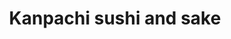 ---
layout: place
title: "Kanpachi sushi and sake"
permalink: /california/gardena/kanpachi-sushi-and-sake.html
stateAbbr: CA
stateName: California
cityName: Gardena
seo:
  name: "Kanpachi sushi and sake"
  type: Restaurant
  links: http://www.kanpachigardena.com/
description: "Looking for sushi in Gardena, California? Check out Kanpachi sushi and sake for a delightful Japanese dining experience. Enjoy a variety of sushi and other d..."
place_id: ChIJjwetbSG1woAROgSA3HWnig8
photos:
  - name: >-
      places/ChIJjwetbSG1woAROgSA3HWnig8/photos/AeeoHcLssT_Zq_KH6_v25wCAMeT81ZWHlqNCqQAx5vGxh5pdwLMzmlV-qDi5qu985objxwWDxn8NeNvqNUFu7l57D5m4ge9VifeYBNfqFXAc0XrSjNIL77TMi1sqBIrldZY2kYSJSD4xsLlYlnR5Yz_JkRi2D1fbDn4YNxpH-6hoyVD3-37hDg2yqhJqpHnQBT1wuZo3W3LH4WUV8mMhow_pecPbdJ5m0soQbNoNCaWW9TZJqcvCvppb0192TbP49dEccc26EZlYEr3jAibVnDmvDyo3O6FNg5G4JgdHPsVbyDh69vbLOyr5RIrcpZgls6w6fYscoHH3j0G0QjPVa_Lfsyvl7oJTDBQxh1pPBOz-rGXoomCd6I7W3ZRPUzyjdP-Yw2yST4sHXoLWsUZ6UU5VW0eS4OFIZKE3gqISr0937948yQ
    widthPx: 4032
    heightPx: 1816
    authorAttributions:
      - displayName: Jeremy L
        uri: https://maps.google.com/maps/contrib/115138562580402046968
        photoUri: >-
          https://lh3.googleusercontent.com/a/ACg8ocKG-9NKjP_5uNkedmeTU9B8USZ0mTOVhrO0uXNTY1SUdkzEVA=s100-p-k-no-mo
    flagContentUri: >-
      https://www.google.com/local/imagery/report/?cb_client=maps_api_places.places_api&image_key=!1e10!2sCIHM0ogKEICAgIDO9eCdYg&hl=en-US
    googleMapsUri: >-
      https://www.google.com/maps/place//data=!3m4!1e2!3m2!1sCIHM0ogKEICAgIDO9eCdYg!2e10!4m2!3m1!1s0x80c2b5216dad078f:0xf8aa775dc80043a
  - name: >-
      places/ChIJjwetbSG1woAROgSA3HWnig8/photos/AeeoHcKEioCcR5nc0R4-C0JCe2N5Wu6Ih2sDU0kWseUQEww948wrSix6DTcmCSYgaDiSxl4HcDJ2rWQHEqECIjo-7OP_4u8FHDp49cXORTPvamamtZvE5RT0tAvT8x3yljQRA5k_uTA8EAa8rWZnuD6wo1wagLeZzfvwLLHR6AvDO3jCm86LQsR5p-sB4DVKPrrgYcpTtZAr8AbrFCodfDAsvRHzB9caCDRjj8LqyBoIwuCnOLqB973Wv1WRTo6izSo2go1c-8862kqPdEEMEO9QL54xJ1f7ZYGCR0Z414LdziFIIA
    widthPx: 3024
    heightPx: 4032
    authorAttributions:
      - displayName: Kanpachi sushi and sake
        uri: https://maps.google.com/maps/contrib/111279626396575651745
        photoUri: >-
          https://lh3.googleusercontent.com/a/ACg8ocJ9Jx0Z2o0FuSgwmGsdjHLaNdQ8HbgvQJNqoQOtEn37ktFocQ=s100-p-k-no-mo
    flagContentUri: >-
      https://www.google.com/local/imagery/report/?cb_client=maps_api_places.places_api&image_key=!1e10!2sAF1QipMO5RAzuXl_V115tJE0cBouHoz7NAPf2Tep_m2L&hl=en-US
    googleMapsUri: >-
      https://www.google.com/maps/place//data=!3m4!1e2!3m2!1sAF1QipMO5RAzuXl_V115tJE0cBouHoz7NAPf2Tep_m2L!2e10!4m2!3m1!1s0x80c2b5216dad078f:0xf8aa775dc80043a
  - name: >-
      places/ChIJjwetbSG1woAROgSA3HWnig8/photos/AeeoHcIRV7lY03mo0tf-mKkMe9-QpkOQTM5K6UpxQEnj8e52z75OLW7cGGxFDHj9gdPMcn1mvCnPSMNis8YyHruT-BR3LhbqDVI88fQC30fvbWAO21YypR_DDoB-vmNNiYjAn9ZT34H9mLqvoUqJyY3VvA6eh7vb8KeVbEzchcnlOfGDH9WEklV8G1qijnPOIxl9ktVbGOBY5ahomOfAgzVF97DYBqI3Ndr_KwE2orwGzMno8zq7Ev2SDOSCB1vSg62CjlvsVwTguSiV34gPEGg9pPdEecnnPsFoHug-R2Ig6onKXBwPwsZ8w433cLKwBfhVuagGjluHMLyQoMt6TIEymQAdjgCiYFCPjGtYxIb5oeXTF2Ti39osjHmeeMRFYkqYUYJ5xnSivfBwbTG_A7Ow8vv1ekFCQgDOpFA3CY_HmdDWAMyz
    widthPx: 4032
    heightPx: 3024
    authorAttributions:
      - displayName: yasuo t
        uri: https://maps.google.com/maps/contrib/114986913389736837551
        photoUri: >-
          https://lh3.googleusercontent.com/a-/ALV-UjXfs6O7dwsqrXKm-cnnAo4k8gOC-1yJFat1iTPSaxGcwMIHN4QmSA=s100-p-k-no-mo
    flagContentUri: >-
      https://www.google.com/local/imagery/report/?cb_client=maps_api_places.places_api&image_key=!1e10!2sCIHM0ogKEICAgICdxIO4sgE&hl=en-US
    googleMapsUri: >-
      https://www.google.com/maps/place//data=!3m4!1e2!3m2!1sCIHM0ogKEICAgICdxIO4sgE!2e10!4m2!3m1!1s0x80c2b5216dad078f:0xf8aa775dc80043a
  - name: >-
      places/ChIJjwetbSG1woAROgSA3HWnig8/photos/AeeoHcKvLmrmT_UjgQQI8K-KVPaN89ZdldnxDYY3WNR0FqhqAiJtV7TVqlBgKn6XTyb6aTbHsSmgIfZyNcU8EWW9-bVIN7oy9GWMnNGDOlHgCMZTFQxrjyeAeHwZzVYxEyiCLl6FakYo3cdYNkbupBQK1rs1Mh6Knblbx9qTprPG_lRXEkvPt0CixTgU4zbmS0jJIzBDqssiiTrg5d70ms-ziBY0i-0y0J8Xsgr-tBjfJMwTNJR3kBNY66lKjizHaBX7SqltWvKlRiPwi6aQr98QRO6O_xiv-kHYjYO7Tw4XQQrM3qK_n4BZUSG6fCAdHS_N4NiDc1-JI3gVIRMiKtOMIqxTbUtpYhkGCjdNwwLBLRaiTN9Eh30osAOtHzpgA7wIy3ruEJR6w7wByOAprc9WOBj3AIpPXnTVFG6H4klTQVsu3g
    widthPx: 4032
    heightPx: 3024
    authorAttributions:
      - displayName: Deborah Chou
        uri: https://maps.google.com/maps/contrib/112624758889635027102
        photoUri: >-
          https://lh3.googleusercontent.com/a/ACg8ocINBcvFkcNj4SWN5H4pT6J3DaRWEQNxaAO9C93MqEVNxP-0aA=s100-p-k-no-mo
    flagContentUri: >-
      https://www.google.com/local/imagery/report/?cb_client=maps_api_places.places_api&image_key=!1e10!2sCIHM0ogKEICAgMCAiPGnHw&hl=en-US
    googleMapsUri: >-
      https://www.google.com/maps/place//data=!3m4!1e2!3m2!1sCIHM0ogKEICAgMCAiPGnHw!2e10!4m2!3m1!1s0x80c2b5216dad078f:0xf8aa775dc80043a
  - name: >-
      places/ChIJjwetbSG1woAROgSA3HWnig8/photos/AeeoHcLTLyqdz6EYwrecYB6ORBn0iCwytMCzH5FpLwK-O0au0YemQPqbMLtqu2I8dTxKAPrrTXTAmBuxI0hJUzjlb2OJHNUMh6avIogp0IF8jTJEeS6Xkajq6XVK6BySPze-zP4CxBEtt1K-ogPwZvSEJt07huzy3zUsDA0K1BX65qtCM1V-mpefh4Xm-xMRjwvyHoRMAQF8NjvOJcOfi8M-so88eR1VAl3pju1q8PdVDaDox7w_1CfFKHAcKCZ2JCInCRN5e8toRSW2VGLU2eUTpiA0xdorImFViZdK81vxRfd2ps6YpwGEs2VDMs3FX3VBLbJBytsfXk4nvbG50v1fHyOh8V2NBOwPIQ7kV-FHl4VOeve0NwR51bxVhevRB4CWp514hp1tMyaZCgBkdZR1dRBbZ36DNS2dQ7zkaXhP9jQhHe4
    widthPx: 1566
    heightPx: 1217
    authorAttributions:
      - displayName: Kevin Chang
        uri: https://maps.google.com/maps/contrib/100111025628004405605
        photoUri: >-
          https://lh3.googleusercontent.com/a/ACg8ocLOBIHU-ODC047Dxr-mTYsbA3BvQBKWZhWtgCHq3mz2nK4P8w=s100-p-k-no-mo
    flagContentUri: >-
      https://www.google.com/local/imagery/report/?cb_client=maps_api_places.places_api&image_key=!1e10!2sCIHM0ogKEICAgIDXo7T-ggE&hl=en-US
    googleMapsUri: >-
      https://www.google.com/maps/place//data=!3m4!1e2!3m2!1sCIHM0ogKEICAgIDXo7T-ggE!2e10!4m2!3m1!1s0x80c2b5216dad078f:0xf8aa775dc80043a
  - name: >-
      places/ChIJjwetbSG1woAROgSA3HWnig8/photos/AeeoHcIeyti1DfSDUujudd-XQ9PrVlsYNZ5UaEnIVarxCg2Fy9kDePUqWwUzOQxSLgumTGDhKr74KcHy3vrJ-T0T9gE-gwlUuOfPkV8i5EU98uF4QAi7qpU6GxgZq3bFxcYBrn94rDiGTonEeBO7qW52GvJCPN_wdTsUWME2auTCPuOD8F9-BFHZc50LA84EaQL0Vo2cHe1RndOGfa55GXP0bbSBliW9SshVBVuUsmvV_Wa68a7PQqlL9gnuj4FG8U5OzA9NajU6-OBOEsbv0YKeTYglWjQXS63r6S4Xm_dN_G--0HTbMgKOHustrtCZiD8xqwEKyiEnJIK6fMAz3sd34z7RqBvv-EPaybbfRpH3aEJF7jZHcuj5reGaYugDli4ZdE7FAp8nm_K2kGfpem1gRglvMCjquj-NODB6kAvEIhRfsj4
    widthPx: 1893
    heightPx: 1420
    authorAttributions:
      - displayName: Bo Jean
        uri: https://maps.google.com/maps/contrib/107169166161134482491
        photoUri: >-
          https://lh3.googleusercontent.com/a-/ALV-UjWcQ73oHYZW9JeeUwoZ31C67z0PEJk88imW3r6_67sn6HSheo0y=s100-p-k-no-mo
    flagContentUri: >-
      https://www.google.com/local/imagery/report/?cb_client=maps_api_places.places_api&image_key=!1e10!2sCIHM0ogKEICAgIDJkuzvxgE&hl=en-US
    googleMapsUri: >-
      https://www.google.com/maps/place//data=!3m4!1e2!3m2!1sCIHM0ogKEICAgIDJkuzvxgE!2e10!4m2!3m1!1s0x80c2b5216dad078f:0xf8aa775dc80043a
  - name: >-
      places/ChIJjwetbSG1woAROgSA3HWnig8/photos/AeeoHcLDpZldPLlsBZuWHc3_ZDG-YDAm5Ws6t6hvjCYF1s6R3CgLh054ATPeoWe8htatuW7qHgOVyj9CIXrTpwcaNH5OZL--DgrPhpGRYkKmvR9aGUQ2WbsNV0yuIFEPRy_zRw0q2aRUAMbi2S3owmMaK8gXQUOwIgmtTQbAThs4N-S_caa_1h3NQxQrvQUWQv6wOroMxYI0kDCRcKjRIKCpVBznRzP9TkNltR0Vk-1Om0SAvW2PfGT3Cu_1XU4uj2KF9F-VYL0TgqIgO7t-zEUZ8cZh--_c76fxmuj18bCHZQWL-MSRia6LCe6YPMHTKF51flQFMGjzAsKo6VSoT2Nh_Jc96wHNe4FAzLLtityZ2ksKF3vYLQobmDT0q-Pm1SpdlgLBEsYhZhWTxYvqxPAM1PnUyc0lDXj6ZNppt1ssn0Od2g
    widthPx: 1229
    heightPx: 922
    authorAttributions:
      - displayName: Bo Jean
        uri: https://maps.google.com/maps/contrib/107169166161134482491
        photoUri: >-
          https://lh3.googleusercontent.com/a-/ALV-UjWcQ73oHYZW9JeeUwoZ31C67z0PEJk88imW3r6_67sn6HSheo0y=s100-p-k-no-mo
    flagContentUri: >-
      https://www.google.com/local/imagery/report/?cb_client=maps_api_places.places_api&image_key=!1e10!2sCIHM0ogKEICAgIC52uWoJw&hl=en-US
    googleMapsUri: >-
      https://www.google.com/maps/place//data=!3m4!1e2!3m2!1sCIHM0ogKEICAgIC52uWoJw!2e10!4m2!3m1!1s0x80c2b5216dad078f:0xf8aa775dc80043a
  - name: >-
      places/ChIJjwetbSG1woAROgSA3HWnig8/photos/AeeoHcKarXGHRxJWgt_4gcEDVyqINNn965IuH-PMeUqLYr23NOi2BgBx9Ac9nf_BqrWoY_wl8xAX65GWgdOKuQKDugjh_FHM90bGfmdLLPvYxLL4xno6fqeWsVqKeIIyPEaTlGbgJP7q9YVzChIGdmqqjzZ2M9wTAAlzTQK5siCa0COJft3zCL_zFMRb5i5gx5Zk51ee8xDA3nh9fdpu_uRpGU6nKZoPEUNoutHLb128DUSkBn1w9p5ZAvkfVRqPFBZ5JJagmm8eaf3g8l5k9GNRxnC9PgoG9khFQWGo-ji0S1LQP-cKBVgWaPUv0Blo5RZpvU6WV259SwfOAatyRBZX5cx7ia3WjMklUluocjrCpnLp78LDwxkhBxF2DXQJIjAFURhs-Mf1DoTgGLNC7tjZb1HUPj4zbjuO_WmIKXag6m2Dcw
    widthPx: 3024
    heightPx: 4032
    authorAttributions:
      - displayName: Michelle Nguyen
        uri: https://maps.google.com/maps/contrib/115125407459353718926
        photoUri: >-
          https://lh3.googleusercontent.com/a-/ALV-UjVk9xBXJ66q-C2H1hCeAqP09A8_tcuXjlB4NskjWhQ1nMeYQplm9w=s100-p-k-no-mo
    flagContentUri: >-
      https://www.google.com/local/imagery/report/?cb_client=maps_api_places.places_api&image_key=!1e10!2sCIHM0ogKEICAgMCwsPPVFw&hl=en-US
    googleMapsUri: >-
      https://www.google.com/maps/place//data=!3m4!1e2!3m2!1sCIHM0ogKEICAgMCwsPPVFw!2e10!4m2!3m1!1s0x80c2b5216dad078f:0xf8aa775dc80043a
  - name: >-
      places/ChIJjwetbSG1woAROgSA3HWnig8/photos/AeeoHcKUY99nM__Gv-Kr6PPbVQR7lAkfSfuwDombHwe9myxLTIIwRT6b-oW7I3cDhDQLg2Hyet4lQH3zEcZ1wG2ppnjGB5XJURlhW0aYQpkFH18BFH7ezh4bnRdxLwq2_ibNelxdRLDeub7tH8f0dQnRu1Hlz_GbiTn5S7PsiEhTrhHQgr6zDiY6NOtjuvl7HyExBgdOxU80eH0Ef-LvT29KAaVoCTZVIO6Q9BiZl7-OAb63kZWpxt5GviTpHbJy46Ytf0djnNwlnDhwBqedG6o8WP2IVMEtI9vRQf5lbRoc9pFQTIfs3x8ILwqEBU43PBoL-bFWr5k3rPX529u87CaZ-QyQ-FzJ6vN_NGKy_Vf8k9DoGU5s-jPGR-ZELS2DL0PE2iDupENRMo0g4AGrJVkMBBezLEOiKnsf307vTmxBcXgxchs
    widthPx: 2268
    heightPx: 4032
    authorAttributions:
      - displayName: Rocky A
        uri: https://maps.google.com/maps/contrib/110982043469153337997
        photoUri: >-
          https://lh3.googleusercontent.com/a-/ALV-UjWdpatgt_o1RofQq7oahOSKAorCSolnYMvIDZ41oAR1Z2X6EbWU=s100-p-k-no-mo
    flagContentUri: >-
      https://www.google.com/local/imagery/report/?cb_client=maps_api_places.places_api&image_key=!1e10!2sCIHM0ogKEICAgIC7qNfRkQE&hl=en-US
    googleMapsUri: >-
      https://www.google.com/maps/place//data=!3m4!1e2!3m2!1sCIHM0ogKEICAgIC7qNfRkQE!2e10!4m2!3m1!1s0x80c2b5216dad078f:0xf8aa775dc80043a
  - name: >-
      places/ChIJjwetbSG1woAROgSA3HWnig8/photos/AeeoHcJ9InQIibPRW-oj6ZUF7dQNu8c5iHNEU9_6Qz27yTw0Jc6aLmYfulODkTI1uxY1_BsTB9zZ4dYpVGRwG-1y4-bNhU0_aYp-WsoUiBWNl5QS50tB7Mmdf3Ng-l2TqKJisKof35kzSyA52bPUr5w8dHfCsuJzoSdIQvs5foyeMTppH6zoPHC-ptoNvHqkZka1g_y01KXoO3MT5FeRTMdy6rIqnEoLKDDo1DoO0nDE8ywczUsqQ_MAAaKTuRP-RgGS8AW6J5ga34SGhD4MGYC1ieRBLIolEG5YuBGXPWRDyMBK53I3qvmWi8ncCEX9lSmWOAC6OI2DgBTQRQj0EEF6h7rMDIcL0rgKcSQBb0H9rG5Hg6UBOeDM7y8AP22rLcVY_Tiu0P5_9_fiYXtOKWnmnWFCiX75GDbT6EwyEKIE5iPxKi6g
    widthPx: 4000
    heightPx: 3000
    authorAttributions:
      - displayName: Sid Chu
        uri: https://maps.google.com/maps/contrib/111364413852311931661
        photoUri: >-
          https://lh3.googleusercontent.com/a-/ALV-UjUVZGVnEgp-RVa2wzKsNvaQ3Ou92asluwC9XQ6e7-fv_dx6O_4azA=s100-p-k-no-mo
    flagContentUri: >-
      https://www.google.com/local/imagery/report/?cb_client=maps_api_places.places_api&image_key=!1e10!2sCIHM0ogKEICAgIDLm8-PqAE&hl=en-US
    googleMapsUri: >-
      https://www.google.com/maps/place//data=!3m4!1e2!3m2!1sCIHM0ogKEICAgIDLm8-PqAE!2e10!4m2!3m1!1s0x80c2b5216dad078f:0xf8aa775dc80043a
address: 18220 S Western Ave, Gardena, CA 90248, USA
street: 18220 S Western Ave
city: Gardena
state: CA
zip: '90248'
country: USA
neighborhood: Harbor Gateway North
latitude: '33.865002'
longitude: '-118.308892'
accessibility_options:
  wheelchairAccessibleParking: true
  wheelchairAccessibleEntrance: true
  wheelchairAccessibleRestroom: true
  wheelchairAccessibleSeating: true
business_status: OPERATIONAL
name: Kanpachi sushi and sake
google_maps_links:
  directionsUri: >-
    https://www.google.com/maps/dir//''/data=!4m7!4m6!1m1!4e2!1m2!1m1!1s0x80c2b5216dad078f:0xf8aa775dc80043a!3e0
  placeUri: https://maps.google.com/?cid=1119891582007379002
  writeAReviewUri: >-
    https://www.google.com/maps/place//data=!4m3!3m2!1s0x80c2b5216dad078f:0xf8aa775dc80043a!12e1
  reviewsUri: >-
    https://www.google.com/maps/place//data=!4m4!3m3!1s0x80c2b5216dad078f:0xf8aa775dc80043a!9m1!1b1
  photosUri: >-
    https://www.google.com/maps/place//data=!4m3!3m2!1s0x80c2b5216dad078f:0xf8aa775dc80043a!10e5
primary_type: Sushi Restaurant
opening_hours:
  regular: null
  current: null
secondary_opening_hours:
  regular:
    weekdayDescriptions: null
    type: null
  current:
    weekdayDescriptions: null
    type: null
phone: (310) 817-4581
price_level: null
price_range: $50 &ndash; $100
rating: '4.5'
rating_count: 194
website: http://www.kanpachigardena.com/
reviews: null
parking_options: null
payment_options: null
allow_dogs: null
curbside_pickup: null
delivery: null
dine_in: null
good_for_children: null
good_for_groups: null
good_for_sports: null
live_music: null
menu_for_children: null
outdoor_seating: null
reservable: null
restroom: null
serves_beer: null
serves_breakfast: null
serves_brunch: null
serves_cocktails: null
serves_coffee: null
serves_dinner: null
serves_dessert: null
serves_lunch: null
serves_vegetarian_food: null
serves_wine: null
takeout: null
summary: null

---